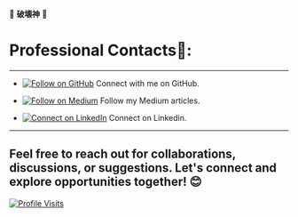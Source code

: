 🎴  **破壊神**  🎴 


# **Professional Contacts**🍊:
---

- [![Follow on GitHub](https://img.shields.io/badge/Follow%20on%20GitHub-%23FF4500?style=flat&logo=github&logoColor=black)](https://github.com/Darshan0902) Connect with me on GitHub.

- [![Follow on Medium](https://img.shields.io/badge/Follow%20on%20Medium-%23FF4500?style=flat&logo=medium&logoColor=white)](https://prabhudarshan09.medium.com/) Follow my Medium articles.

- [![Connect on LinkedIn](https://img.shields.io/badge/Connect%20on%20LinkedIn-%23FF4500?style=flat&logo=linkedin&logoColor=white)](https://linkedin.com/in/darshanprabhu009/) Connect on Linkedin.

---

## Feel free to reach out for collaborations, discussions, or suggestions. Let's connect and explore opportunities together! 😊

[![Profile Visits](https://komarev.com/ghpvc/?username=Darshan0902&color=FF4500)](https://github.com/Darshan0902)

